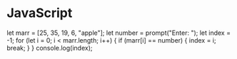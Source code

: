 # JavaScript
let marr = [25, 35, 19, 6, "apple"];
let number = prompt("Enter: ");
let index = -1;
for (let i = 0; i < marr.length; i++) {
    if (marr[i] == number) { 
        index = i;
        break;
    }
}
console.log(index);
